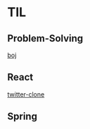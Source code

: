 # TIL

## Problem-Solving

[boj](https://github.com/kkg5/boj#%EB%B0%B1%EC%A4%80boj-)

## React

[twitter-clone](/React/twitter-clone#twitter-clone)

## Spring
